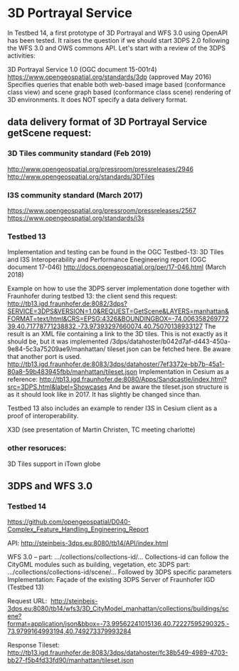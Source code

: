 # 3D Portrayal Service

In Testbed 14, a first prototype of 3D Portrayal and WFS 3.0 using OpenAPI has been tested. It raises the question if we should start 3DPS 2.0 following the WFS 3.0 and OWS commons API. Let's start with a review of the 3DPS activities:

3D Portrayal Service 1.0 (OGC document 15-001r4)
https://www.opengeospatial.org/standards/3dp (approved May 2016)
Specifies queries that enable both web-based image based (conformance class view) and scene graph based (conformance class scene) rendering of 3D environments. It does NOT specify a data delivery format. 

## data delivery format of 3D Portrayal Service getScene request:

### 3D Tiles community standard (Feb 2019)
http://www.opengeospatial.org/pressroom/pressreleases/2946
http://www.opengeospatial.org/standards/3DTiles

### I3S community standard (March 2017)
https://www.opengeospatial.org/pressroom/pressreleases/2567
https://www.opengeospatial.org/standards/i3s

### Testbed 13
Implementation and testing can be found in the OGC Testbed-13: 3D Tiles and I3S Interoperability and Performance Enegineering report (OGC document 17-046)
http://docs.opengeospatial.org/per/17-046.html (March 2018)

Example on how to use the 3DPS server implementation done together with Fraunhofer during testbed 13:
the client send this request:
http://tb13.igd.fraunhofer.de:8082/3dps?SERVICE=3DPS&VERSION=1.0&REQUEST=GetScene&LAYERS=manhattan&FORMAT=text/html&CRS=EPSG:4326&BOUNDINGBOX=-74.00635826977239,40.71778771238832,-73.97393297660074,40.75070138933127
The result is an XML file containing a link to the 3D tiles. This is not exactly as it should be, but it was implemented
/3dps/datahoster/b042d7af-d443-450a-9e84-5c3a75209ae9/manhattan/
tileset json can be fetched here. Be aware that another port is used.
http://tb13.igd.fraunhofer.de:8083/3dps/datahoster/7ef3372e-bb7b-45a1-80a8-59b483945fbb/manhattan/tileset.json
Implementation in Cesium as a reference:
http://tb13.igd.fraunhofer.de:8080/Apps/Sandcastle/index.html?src=3DPS.html&label=Showcases
And be aware the tileset.json structure  is as it should look like in 2017. It has slightly be changed since than.

Testbed 13 also includes an example to render I3S in Cesium client as a proof of interoperability.

X3D 
(see presentation of Martin Christen, TC meeting charlotte)

### other resoruces:

3D Tiles support in iTown globe

## 3DPS and WFS 3.0
### Testbed 14

https://github.com/opengeospatial/D040-Complex_Feature_Handling_Engineering_Report

API: http://steinbeis-3dps.eu:8080/tb14/API/index.html

WFS 3.0  – part: …/collections/collections-id/…
Collections-id can follow the CityGML modules such as building, vegetation, etc
3DPS part: …/collections/collections-id/scene/…
Followed by 3DPS specific parameters
Implementation: 
Façade of the existing 3DPS Server of Fraunhofer IGD (Testbed 13)

Request URL: 
http://steinbeis-3dps.eu:8080/tb14/wfs3/3D_CityModel_manhattan/collections/buildings/scene?format=application/json&bbox=-73.99562241015136,40.72227595290325,-73.9799164993194,40.749273379993284


Response Tileset: 
http://tb13.igd.fraunhofer.de:8083/3dps/datahoster/fc38b549-4989-4703-bb27-f5b4fd33fd90/manhattan/tileset.json

